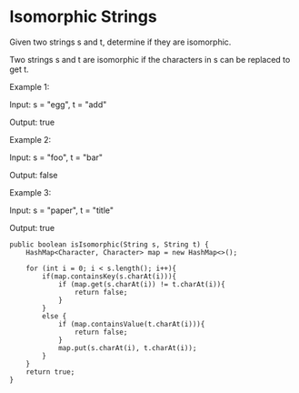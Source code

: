 # Isomorphic Strings

Given two strings s and t, determine if they are isomorphic.

Two strings s and t are isomorphic if the characters in s can be replaced to get t.

Example 1:

Input: s = "egg", t = "add"

Output: true

Example 2:

Input: s = "foo", t = "bar"

Output: false

Example 3:

Input: s = "paper", t = "title"

Output: true


    public boolean isIsomorphic(String s, String t) {
        HashMap<Character, Character> map = new HashMap<>();
        
        for (int i = 0; i < s.length(); i++){
            if(map.containsKey(s.charAt(i))){
                if (map.get(s.charAt(i)) != t.charAt(i)){
                    return false;
                } 
            }
            else {
                if (map.containsValue(t.charAt(i))){
                    return false; 
                } 
                map.put(s.charAt(i), t.charAt(i));
            }
        }
        return true;
    }
